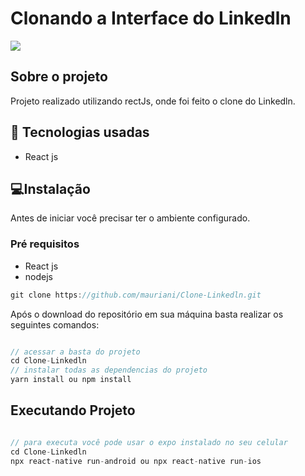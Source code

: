 <h1>Clonando a Interface do Linkedln</h1>

<img src="https://user-images.githubusercontent.com/32397288/91320485-f54e9c80-e793-11ea-8818-12a83ea08d9c.PNG">

## Sobre o projeto

Projeto realizado utilizando rectJs, onde foi feito o clone do Linkedln.

## 🚀 Tecnologias usadas

- React js

## 💻Instalação

Antes de iniciar você precisar ter o ambiente configurado.

### Pré requisitos

- React js
- nodejs

```jsx
git clone https://github.com/mauriani/Clone-Linkedln.git
```

Após o download do repositório em sua máquina basta realizar os seguintes comandos:

```jsx

// acessar a basta do projeto
cd Clone-Linkedln
// instalar todas as dependencias do projeto
yarn install ou npm install

```

## Executando Projeto

```jsx

// para executa você pode usar o expo instalado no seu celular
cd Clone-Linkedln
npx react-native run-android ou npx react-native run-ios
```
